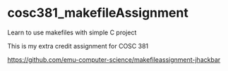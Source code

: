 # cosc381_makefileAssignment
Learn to use makefiles with simple C project

This is my extra credit assignment for COSC 381

https://github.com/emu-computer-science/makefileassignment-jhackbar
